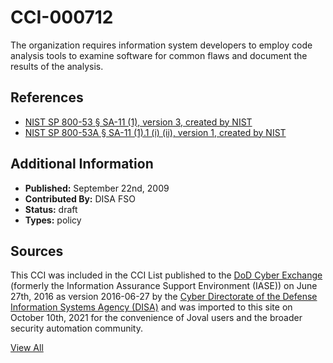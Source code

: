 # CCI-000712

The organization requires information system developers to employ code analysis tools to examine software for common flaws and document the results of the analysis.

## References ##

* [NIST SP 800-53 § SA-11 (1), version 3, created by NIST](http://csrc.nist.gov/publications/PubsSPs.html)
* [NIST SP 800-53A § SA-11 (1).1 (i) (ii), version 1, created by NIST](http://csrc.nist.gov/publications/PubsSPs.html)


## Additional Information ##

* **Published:** September 22nd, 2009
* **Contributed By:** DISA FSO
* **Status:** draft
* **Types:** policy

## Sources ##

This CCI was included in the CCI List published to the [DoD Cyber Exchange](https://public.cyber.mil/stigs/cci/)
(formerly the Information Assurance Support Environment (IASE)) on June 27th, 2016 as version
2016-06-27 by the [Cyber Directorate of the Defense Information Systems Agency (DISA)](https://public.cyber.mil/about-cyber/)
and was imported to this site on October 10th, 2021 for the convenience of Joval users and the broader
security automation community.

[View All](../README.md)
